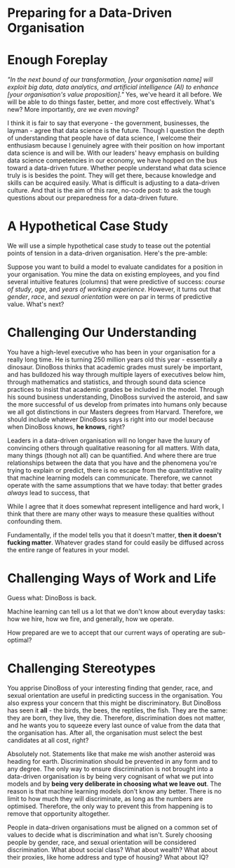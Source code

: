 # Preparing for a Data-Driven Organisation
  
# Enough Foreplay
*"In the next bound of our transformation, [your organisation name] will exploit big data, data analytics, and artificial intelligence (AI) to enhance [your organisation's value proposition]."* Yes, we've heard it all before. We will be able to do things faster, better, and more cost effectively. What's new? More importantly, *are we even moving?*
  
I think it is fair to say that everyone - the government, businesses, the layman - agree that data science is the future. Though I question the depth of understanding that people have of data science, I welcome their enthusiasm because I genuinely agree with their position on how important data science is and will be. With our leaders' heavy emphasis on building data science competencies in our economy, we have hopped on the bus toward a data-driven future. Whether people understand what data science truly is is besides the point. They will get there, because knowledge and skills can be acquired easily. What is difficult is adjusting to a data-driven culture. And that is the aim of this rare, no-code post: to ask the tough questions about our preparedness for a data-driven future.  
  
# A Hypothetical Case Study
We will use a simple hypothetical case study to tease out the potential points of tension in a data-driven organisation. Here's the pre-amble:  
  
Suppose you want to build a model to evaluate candidates for a position in your organisation. You mine the data on existing employees, and you find several intuitive features (columns) that were predictive of success: *course of study*, *age*, and *years of working experience*. However, it turns out that *gender*, *race*, and *sexual orientation* were on par in terms of predictive value. What's next?  
  
# Challenging Our Understanding
You have a high-level executive who has been in your organisation for a really long time. He is turning 250 million years old this year - essentially a dinosaur. DinoBoss thinks that academic grades must surely be important, and has bulldozed his way through multiple layers of executives below him, through mathematics and statistics, and through sound data science practices to insist that academic grades be included in the model. Through his sound business understanding, DinoBoss survived the asteroid, and saw the more successful of us develop from primates into humans only because we all got distinctions in our Masters degrees from Harvard. Therefore, we should include whatever DinoBoss says is right into our model because when DinoBoss knows, **he knows**, right?  
  
Leaders in a data-driven organisation will no longer have the luxury of convincing others through qualitative reasoning for all matters. With data, many things (though not all) can be quantified. And where there are true relationships between the data that you have and the phenomena you're trying to explain or predict, there is no escape from the quantitative reality that machine learning models can communicate. Therefore, we cannot operate with the same assumptions that we have today: that better grades *always* lead to success, that 

While I agree that it does somewhat represent intelligence and hard work, I think that there are many other ways to measure these qualities without confounding them. 

Fundamentally, if the model tells you that it doesn't matter, **then it doesn't fucking matter**. Whatever grades stand for could easily be diffused across the entire range of features in your model.
  
# Challenging Ways of Work and Life
Guess what: DinoBoss is back.

Machine learning can tell us a lot that we don't know about everyday tasks: how we hire, how we fire, and generally, how we operate. 

How prepared are we to accept that our current ways of operating are sub-optimal?
  
# Challenging Stereotypes
You apprise DinoBoss of your interesting finding that gender, race, and sexual orientation are useful in predicting success in the organisation. You also express your concern that this might be discriminatory. But DinoBoss has seen it **all** - the birds, the bees, the reptiles, the fish. They are the same: they are born, they live, they die. Therefore, discrimination does not matter, and he wants you to squeeze every last ounce of value from the data that the organisation has. After all, the organisation must select the best candidates at all cost, right?  
  
Absolutely not. Statements like that make me wish another asteroid was heading for earth. Discrimination should be prevented in any form and to any degree. The only way to ensure discrimination is not brought into a data-driven organisation is by being very cognisant of what we put into models and by **being very deliberate in choosing what we leave out**. The reason is that machine learning models don't know any better. There is no limit to how much they will discriminate, as long as the numbers are optimised. Therefore, the only way to prevent this from happening is to remove that opportunity altogether.  
  
People in data-driven organisations must be aligned on a common set of values to decide what is discrimination and what isn't. Surely choosing people by gender, race, and sexual orientation will be considered discrimination. What about social class? What about wealth? What about their proxies, like home address and type of housing? What about IQ? 
  
  